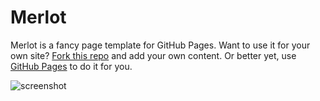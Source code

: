# Merlot

Merlot is a fancy page template for GitHub Pages. Want to use it for your own site? [Fork this repo](https://github.com/cameronmcefee/merlot/fork) and add your own content. Or better yet, use [GitHub Pages](http://pages.github.com) to do it for you.

![screenshot](http://f.cl.ly/items/0Z061j1n293L3I1X350j/Screen%20Shot%202012-04-02%20at%2011.24.15%20AM.png)